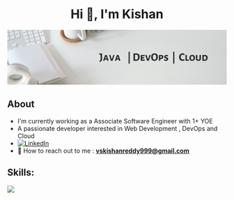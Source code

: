 <h1 align="center">Hi 👋, I'm Kishan</h1>

![MasterHead](ghcover.png)

## **About**

- I'm currently working as a Associate Software Engineer with 1+ YOE
- A passionate developer interested in Web Development , DevOps and Cloud
- [![LinkedIn](https://img.shields.io/static/v1.svg?label=connect&message=@vskishan&color=grey&logo=linkedin&style=flat&logoColor=white&colorA=blue)](https://www.linkedin.com/in/vskishan/)
- 📧 How to reach out to me : **vskishanreddy999@gmail.com**

## **Skills:**

<p align="left">
  <a href="https://skillicons.dev">
    <img src="https://skillicons.dev/icons?i=java,spring,gcp,docker,kubernetes,mysql,postgresql" />
  </a>
</p>







